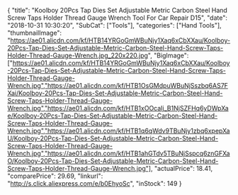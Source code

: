 {
	"title": "Koolboy 20Pcs Tap Dies Set Adjustable Metric Carbon Steel Hand Screw Taps Holder Thread Gauge Wrench Tool For Car Repair D15",
	"date": "2018-10-31 10:30:20",
	"SubCat": ["Tools"],
	"categories": ["Hand Tools"],
	"thumbnailImage": "https://ae01.alicdn.com/kf/HTB14YRGoGmWBuNjy1Xaq6xCbXXau/Koolboy-20Pcs-Tap-Dies-Set-Adjustable-Metric-Carbon-Steel-Hand-Screw-Taps-Holder-Thread-Gauge-Wrench.jpg_220x220.jpg",
	"BigImage": ["https://ae01.alicdn.com/kf/HTB14YRGoGmWBuNjy1Xaq6xCbXXau/Koolboy-20Pcs-Tap-Dies-Set-Adjustable-Metric-Carbon-Steel-Hand-Screw-Taps-Holder-Thread-Gauge-Wrench.jpg","https://ae01.alicdn.com/kf/HTB1OsGMdpuWBuNjSszbq6AS7FXai/Koolboy-20Pcs-Tap-Dies-Set-Adjustable-Metric-Carbon-Steel-Hand-Screw-Taps-Holder-Thread-Gauge-Wrench.jpg","https://ae01.alicdn.com/kf/HTB1xOOcaIj_B1NjSZFHq6yDWpXae/Koolboy-20Pcs-Tap-Dies-Set-Adjustable-Metric-Carbon-Steel-Hand-Screw-Taps-Holder-Thread-Gauge-Wrench.jpg","https://ae01.alicdn.com/kf/HTB1q6qWdv9TBuNjy1zbq6xpepXaU/Koolboy-20Pcs-Tap-Dies-Set-Adjustable-Metric-Carbon-Steel-Hand-Screw-Taps-Holder-Thread-Gauge-Wrench.jpg","https://ae01.alicdn.com/kf/HTB1ahGTdv5TBuNjSspcq6znGFXaO/Koolboy-20Pcs-Tap-Dies-Set-Adjustable-Metric-Carbon-Steel-Hand-Screw-Taps-Holder-Thread-Gauge-Wrench.jpg"],
	"actualPrice": 18.41,
	"comparePrice": 29.69,
	"linkurl": "http://s.click.aliexpress.com/e/b0EhyoSc",
	"inStock": 149
}
